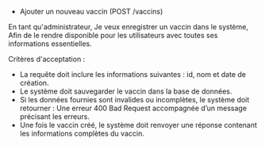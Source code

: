 * Ajouter un nouveau vaccin (POST /vaccins)

En tant qu'administrateur,
Je veux enregistrer un vaccin dans le système,
Afin de le rendre disponible pour les utilisateurs avec toutes ses informations essentielles.

Critères d'acceptation :

- La requête doit inclure les informations suivantes : id, nom et date de création.
- Le système doit sauvegarder le vaccin dans la base de données.
- Si les données fournies sont invalides ou incomplètes, le système doit retourner : Une erreur 400 Bad Request accompagnée d’un message précisant les erreurs.
- Une fois le vaccin créé, le système doit renvoyer une réponse contenant les informations complètes du vaccin.